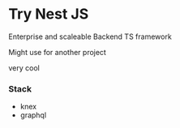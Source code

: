 # Try Nest JS

Enterprise and scaleable Backend TS framework

Might use for another project 

very cool

### Stack
- knex
- graphql